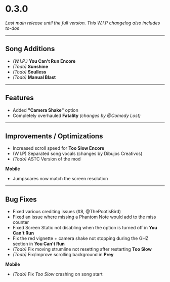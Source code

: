 # 0.3.0  
*Last main release until the full version.*
*This W.I.P changelog also includes to-dos*

---

## Song Additions
- *(W.I.P.)* **You Can't Run Encore**  
- *(Todo)* **Sunshine**  
- *(Todo)* **Soulless**  
- *(Todo)* **Manual Blast**  

---

## Features
- Added **"Camera Shake"** option  
- Completely overhauled **Fatality** *(changes by @Comedy Lost)*

---

## Improvements / Optimizations
- Increased scroll speed for **Too Slow Encore**
- (W.I.P) Separated song vocals (changes by Dibujos Creativos)
- *(Todo)* ASTC Version of the mod

**Mobile**  
- Jumpscares now match the screen resolution  

---

## Bug Fixes
- Fixed various crediting issues (#8, @ThePootisBird)
- Fixed an issue where missing a Phantom Note would add to the miss counter  
- Fixed Screen Static not disabling when the option is turned off in **You Can't Run**  
- Fix the red vignette + camera shake not stopping during the GHZ section in **You Can't Run** 
- *(Todo)* Fix moving strumline not resetting after restarting **Too Slow**  
- *(Todo)* Fix/improve scrolling background in **Prey**

**Mobile**  
- *(Todo)* Fix *Too Slow* crashing on song start  